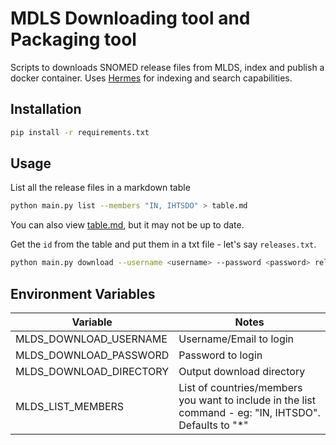 # MDLS Downloading tool and Packaging tool

Scripts to downloads SNOMED release files from MLDS, index and publish a docker container. Uses [Hermes](https://github.com/wardle/hermes) for indexing and search capabilities.

## Installation

```sh
pip install -r requirements.txt
```

## Usage

List all the release files in a markdown table

```sh
python main.py list --members "IN, IHTSDO" > table.md
```

You can also view [table.md](./table.md), but it may not be up to date.

Get the `id` from the table and put them in a txt file - let's say `releases.txt`.

```sh
python main.py download --username <username> --password <password> releases.txt
```

## Environment Variables

Variable | Notes
|-----------|------|
MLDS_DOWNLOAD_USERNAME | Username/Email to login
MLDS_DOWNLOAD_PASSWORD | Password to login
MLDS_DOWNLOAD_DIRECTORY | Output download directory
MLDS_LIST_MEMBERS | List of countries/members you want to include in the list command - eg: "IN, IHTSDO". Defaults to "*"